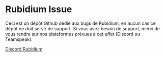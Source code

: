 # Rubidium Issue
Ceci est un dépôt Github dédié aux bugs de Rubidium, en aucun cas ce dépôt ne doit servir de support. Si vous avez besoin de support, merci de vous rendre sur nos plateformes prévues à cet effet (Discord ou Teamspeak).

[Discord Rubidium](https://discord.com/invite/68GaK97)
